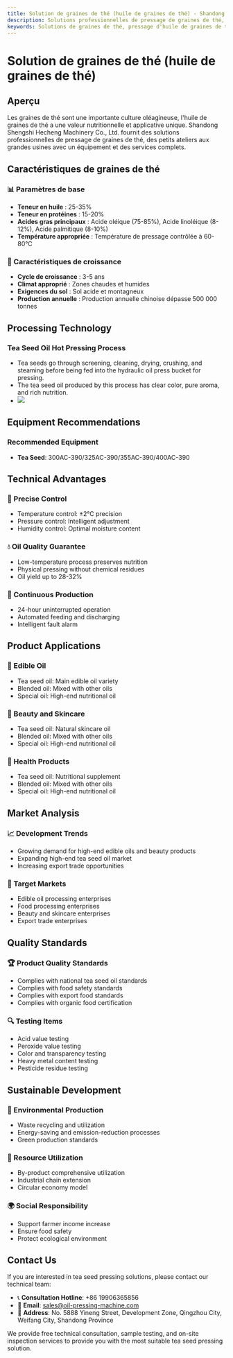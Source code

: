 ```yaml
---
title: Solution de graines de thé (huile de graines de thé) - Shandong Shengshi Hecheng Machinery Co., Ltd.
description: Solutions professionnelles de pressage de graines de thé, fournissant des équipements et services techniques de transformation d'huile de graines de thé, teneur en huile 25-35%, riche en acide oléique, utilisant le processus de pressage à chaud pour assurer la qualité, répondant aux besoins d'huiles alimentaires haut de gamme et de produits de beauté.
keywords: Solutions de graines de thé, pressage d'huile de graines de thé, équipement de transformation de graines de thé, ligne de production d'huile de graines de thé, processus de pressage à chaud de graines de thé, presse à huile de graines de thé, extraction d'huile de graines de thé, transformation de graines oléagineuses de graines de thé, équipement de pressage d'huile de graines de thé, huile de thé, huile de camélia
---
```


# Solution de graines de thé (huile de graines de thé)

## Aperçu

Les graines de thé sont une importante culture oléagineuse, l'huile de graines de thé a une valeur nutritionnelle et applicative unique. Shandong Shengshi Hecheng Machinery Co., Ltd. fournit des solutions professionnelles de pressage de graines de thé, des petits ateliers aux grandes usines avec un équipement et des services complets.

## Caractéristiques de graines de thé

### 📊 Paramètres de base
- **Teneur en huile** : 25-35%
- **Teneur en protéines** : 15-20%
- **Acides gras principaux** : Acide oléique (75-85%), Acide linoléique (8-12%), Acide palmitique (8-10%)
- **Température appropriée** : Température de pressage contrôlée à 60-80℃

### 🌱 Caractéristiques de croissance
- **Cycle de croissance** : 3-5 ans
- **Climat approprié** : Zones chaudes et humides
- **Exigences du sol** : Sol acide et montagneux
- **Production annuelle** : Production annuelle chinoise dépasse 500 000 tonnes

## Processing Technology

### Tea Seed Oil Hot Pressing Process
- Tea seeds go through screening, cleaning, drying, crushing, and steaming before being fed into the hydraulic oil press bucket for pressing.
- The tea seed oil produced by this process has clear color, pure aroma, and rich nutrition.
- ![](/images/茶籽热榨工艺.png)

## Equipment Recommendations

### Recommended Equipment
- **Tea Seed**: 300AC-390/325AC-390/355AC-390/400AC-390

## Technical Advantages

### 🎯 Precise Control
- Temperature control: ±2℃ precision
- Pressure control: Intelligent adjustment
- Humidity control: Optimal moisture content

### 💧 Oil Quality Guarantee
- Low-temperature process preserves nutrition
- Physical pressing without chemical residues
- Oil yield up to 28-32%

### 🔄 Continuous Production
- 24-hour uninterrupted operation
- Automated feeding and discharging
- Intelligent fault alarm

## Product Applications

### 🍳 Edible Oil
- Tea seed oil: Main edible oil variety
- Blended oil: Mixed with other oils
- Special oil: High-end nutritional oil

### 💄 Beauty and Skincare
- Tea seed oil: Natural skincare oil
- Blended oil: Mixed with other oils
- Special oil: High-end nutritional oil

### 💊 Health Products
- Tea seed oil: Nutritional supplement
- Blended oil: Mixed with other oils
- Special oil: High-end nutritional oil

## Market Analysis

### 📈 Development Trends
- Growing demand for high-end edible oils and beauty products
- Expanding high-end tea seed oil market
- Increasing export trade opportunities

### 🎯 Target Markets
- Edible oil processing enterprises
- Food processing enterprises
- Beauty and skincare enterprises
- Export trade enterprises

## Quality Standards

### 🏆 Product Quality Standards
- Complies with national tea seed oil standards
- Complies with food safety standards
- Complies with export food standards
- Complies with organic food certification

### 🔍 Testing Items
- Acid value testing
- Peroxide value testing
- Color and transparency testing
- Heavy metal content testing
- Pesticide residue testing

## Sustainable Development

### 🌱 Environmental Production
- Waste recycling and utilization
- Energy-saving and emission-reduction processes
- Green production standards

### 🔄 Resource Utilization
- By-product comprehensive utilization
- Industrial chain extension
- Circular economy model

### 🌍 Social Responsibility
- Support farmer income increase
- Ensure food safety
- Protect ecological environment

## Contact Us

If you are interested in tea seed pressing solutions, please contact our technical team:

- 📞 **Consultation Hotline**: +86 19906365856
- 📧 **Email**: sales@oil-pressing-machine.com
- 📍 **Address**: No. 5888 Yineng Street, Development Zone, Qingzhou City, Weifang City, Shandong Province

We provide free technical consultation, sample testing, and on-site inspection services to provide you with the most suitable tea seed pressing solution.